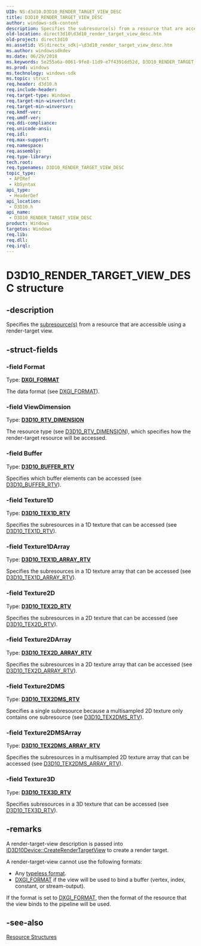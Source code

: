 ```yaml
---
UID: NS:d3d10.D3D10_RENDER_TARGET_VIEW_DESC
title: D3D10_RENDER_TARGET_VIEW_DESC
author: windows-sdk-content
description: Specifies the subresource(s) from a resource that are accessible using a render-target view.
old-location: direct3d10\d3d10_render_target_view_desc.htm
old-project: direct3d10
ms.assetid: VS|directx_sdk|~\d3d10_render_target_view_desc.htm
ms.author: windowssdkdev
ms.date: 06/29/2018
ms.keywords: 5e255a6a-0061-9fe8-11d9-e7f4391dd52d, D3D10_RENDER_TARGET_VIEW_DESC, D3D10_RENDER_TARGET_VIEW_DESC structure [Direct3D 10], d3d10/D3D10_RENDER_TARGET_VIEW_DESC, direct3d10.d3d10_render_target_view_desc
ms.prod: windows
ms.technology: windows-sdk
ms.topic: struct
req.header: d3d10.h
req.include-header: 
req.target-type: Windows
req.target-min-winverclnt: 
req.target-min-winversvr: 
req.kmdf-ver: 
req.umdf-ver: 
req.ddi-compliance: 
req.unicode-ansi: 
req.idl: 
req.max-support: 
req.namespace: 
req.assembly: 
req.type-library: 
tech.root: 
req.typenames: D3D10_RENDER_TARGET_VIEW_DESC
topic_type:
 - APIRef
 - kbSyntax
api_type:
 - HeaderDef
api_location:
 - D3D10.h
api_name:
 - D3D10_RENDER_TARGET_VIEW_DESC
product: Windows
targetos: Windows
req.lib: 
req.dll: 
req.irql: 
---
```


# D3D10_RENDER_TARGET_VIEW_DESC structure


## -description


Specifies the <a href="https://msdn.microsoft.com/library/Bb205133(v=VS.85).aspx">subresource(s)</a> from a resource that are accessible using a render-target view.


## -struct-fields




### -field Format

Type: <b><a href="https://msdn.microsoft.com/library/Bb173059(v=VS.85).aspx">DXGI_FORMAT</a></b>

The data format (see <a href="https://msdn.microsoft.com/library/Bb173059(v=VS.85).aspx">DXGI_FORMAT</a>).


### -field ViewDimension

Type: <b><a href="https://msdn.microsoft.com/library/Bb172414(v=VS.85).aspx">D3D10_RTV_DIMENSION</a></b>

The resource type (see <a href="https://msdn.microsoft.com/library/Bb172414(v=VS.85).aspx">D3D10_RTV_DIMENSION</a>), which specifies how the render-target resource will be accessed.


### -field Buffer

Type: <b><a href="https://msdn.microsoft.com/library/Bb204897(v=VS.85).aspx">D3D10_BUFFER_RTV</a></b>

Specifies which buffer elements can be accessed (see <a href="https://msdn.microsoft.com/library/Bb204897(v=VS.85).aspx">D3D10_BUFFER_RTV</a>).


### -field Texture1D

Type: <b><a href="https://msdn.microsoft.com/library/Bb172462(v=VS.85).aspx">D3D10_TEX1D_RTV</a></b>

Specifies the subresources in a 1D texture that can be accessed (see <a href="https://msdn.microsoft.com/library/Bb172462(v=VS.85).aspx">D3D10_TEX1D_RTV</a>).


### -field Texture1DArray

Type: <b><a href="https://msdn.microsoft.com/library/Bb172459(v=VS.85).aspx">D3D10_TEX1D_ARRAY_RTV</a></b>

Specifies the subresources in a 1D texture array that can be accessed (see <a href="https://msdn.microsoft.com/library/Bb172459(v=VS.85).aspx">D3D10_TEX1D_ARRAY_RTV</a>).


### -field Texture2D

Type: <b><a href="https://msdn.microsoft.com/library/Bb172474(v=VS.85).aspx">D3D10_TEX2D_RTV</a></b>

Specifies the subresources in a 2D texture that can be accessed (see <a href="https://msdn.microsoft.com/library/Bb172474(v=VS.85).aspx">D3D10_TEX2D_RTV</a>).


### -field Texture2DArray

Type: <b><a href="https://msdn.microsoft.com/library/Bb172471(v=VS.85).aspx">D3D10_TEX2D_ARRAY_RTV</a></b>

Specifies the subresources in a 2D texture array that can be accessed (see <a href="https://msdn.microsoft.com/library/Bb172471(v=VS.85).aspx">D3D10_TEX2D_ARRAY_RTV</a>).


### -field Texture2DMS

Type: <b><a href="https://msdn.microsoft.com/library/Bb172468(v=VS.85).aspx">D3D10_TEX2DMS_RTV</a></b>

Specifies a single subresource because a multisampled 2D texture only contains one subresource (see <a href="https://msdn.microsoft.com/library/Bb172468(v=VS.85).aspx">D3D10_TEX2DMS_RTV</a>).


### -field Texture2DMSArray

Type: <b><a href="https://msdn.microsoft.com/library/Bb172465(v=VS.85).aspx">D3D10_TEX2DMS_ARRAY_RTV</a></b>

Specifies the subresources in a multisampled 2D texture array that can be accessed (see <a href="https://msdn.microsoft.com/library/Bb172465(v=VS.85).aspx">D3D10_TEX2DMS_ARRAY_RTV</a>).


### -field Texture3D

Type: <b><a href="https://msdn.microsoft.com/library/Bb172476(v=VS.85).aspx">D3D10_TEX3D_RTV</a></b>

Specifies subresources in a 3D texture that can be accessed (see <a href="https://msdn.microsoft.com/library/Bb172476(v=VS.85).aspx">D3D10_TEX3D_RTV</a>).


## -remarks



A render-target-view description is passed into <a href="https://msdn.microsoft.com/library/Bb173556(v=VS.85).aspx">ID3D10Device::CreateRenderTargetView</a> to create a render target.

A render-target-view cannot use the following formats:

<ul>
<li>Any <a href="https://msdn.microsoft.com/library/Bb205128(v=VS.85).aspx">typeless format</a>.</li>
<li>
<a href="https://msdn.microsoft.com/library/Bb173059(v=VS.85).aspx">DXGI_FORMAT</a> if the view will be used to bind a buffer (vertex, index, constant, or stream-output).</li>
</ul>
If the format is set to <a href="https://msdn.microsoft.com/library/Bb173059(v=VS.85).aspx">DXGI_FORMAT</a>, then the format of the resource that the view binds to the pipeline will be used.




## -see-also




<a href="https://msdn.microsoft.com/library/Bb205277(v=VS.85).aspx">Resource Structures</a>
 

 

